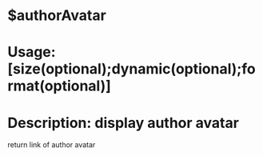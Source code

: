 # $authorAvatar
# Usage: [size(optional);dynamic(optional);format(optional)]
# Description: display author avatar

return link of author avatar
